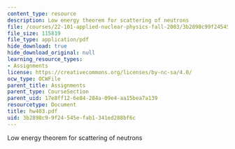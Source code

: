 ```yaml
---
content_type: resource
description: Low energy theorem for scattering of neutrons
file: /courses/22-101-applied-nuclear-physics-fall-2003/3b2898c99f24545efab1341ed288bf6c_hw403.pdf
file_size: 115819
file_type: application/pdf
hide_download: true
hide_download_original: null
learning_resource_types:
- Assignments
license: https://creativecommons.org/licenses/by-nc-sa/4.0/
ocw_type: OCWFile
parent_title: Assignments
parent_type: CourseSection
parent_uid: 17e8ff12-6e84-284a-09e4-aa15bea7a139
resourcetype: Document
title: hw403.pdf
uid: 3b2898c9-9f24-545e-fab1-341ed288bf6c
---
```

Low energy theorem for scattering of neutrons
